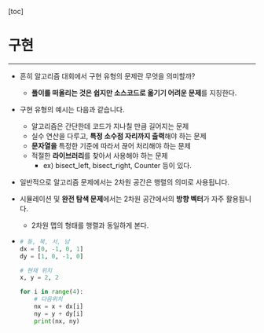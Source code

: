 [toc]

# 구현

----

- 흔히 알고리즘 대회에서 구현 유형의 문제란 무엇을 의미할까?

  - **풀이를 떠올리는 것은 쉽지만 소스코드로 옮기기 어려운 문제**를 지칭한다.

- 구현 유형의 예시는 다음과 같습니다.

  - 알고리즘은 간단한데 코드가 지나칠 만큼 길어지는 문제
  - 실수 연산을 다루고, **특정 소수점 자리까지 출력**해야 하는 문제
  - **문자열을** 특정한 기준에 따라서 끊어 처리해야 하는 문제
  - 적절한 **라이브러리**를 찾아서 사용해야 하는 문제
    - ex) bisect_left, bisect_right, Counter 등이 있다.

- 일반적으로 알고리즘 문제에서는 2차원 공간은 행렬의 의미로 사용됩니다.

- 시뮬레이션 및 **완전 탐색 문제**에서는 2차원 공간에서의 **방향 벡터**가 자주 활용됩니다.

  - 2차원 맵의 형태를 행렬과 동일하게 본다.

- ```python
  # 동, 북, 서, 남
  dx = [0, -1, 0, 1]
  dy = [1, 0, -1, 0]
  
  # 현재 위치
  x, y = 2, 2
  
  for i in range(4):
      # 다음위치
      nx = x + dx[i]
      ny = y + dy[i]
      print(nx, ny)
  ```